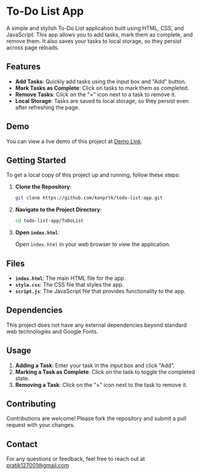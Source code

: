 # To-Do List App

A simple and stylish To-Do List application built using HTML, CSS, and JavaScript. This app allows you to add tasks, mark them as complete, and remove them. It also saves your tasks to local storage, so they persist across page reloads.

## Features

- **Add Tasks**: Quickly add tasks using the input box and "Add" button.
- **Mark Tasks as Complete**: Click on tasks to mark them as completed.
- **Remove Tasks**: Click on the "×" icon next to a task to remove it.
- **Local Storage**: Tasks are saved to local storage, so they persist even after refreshing the page.

## Demo

You can view a live demo of this project at [Demo Link](https://your-demo-link.com).

## Getting Started

To get a local copy of this project up and running, follow these steps:

1. **Clone the Repository**:

   ```bash
   git clone https://github.com/konprtk/todo-list-app.git
   ```

2. **Navigate to the Project Directory**:

   ```bash
   cd todo-list-app/ToDoList
   ```

3. **Open `index.html`**:

   Open `index.html` in your web browser to view the application.

## Files

- **`index.html`**: The main HTML file for the app.
- **`style.css`**: The CSS file that styles the app.
- **`script.js`**: The JavaScript file that provides functionality to the app.

## Dependencies

This project does not have any external dependencies beyond standard web technologies and Google Fonts.

## Usage

1. **Adding a Task**: Enter your task in the input box and click "Add".
2. **Marking a Task as Complete**: Click on the task to toggle the completed state.
3. **Removing a Task**: Click on the "×" icon next to the task to remove it.

## Contributing

Contributions are welcome! Please fork the repository and submit a pull request with your changes.

## Contact

For any questions or feedback, feel free to reach out at [pratik127001@gmail.com](mailto:pratik127001@gmail.com)
